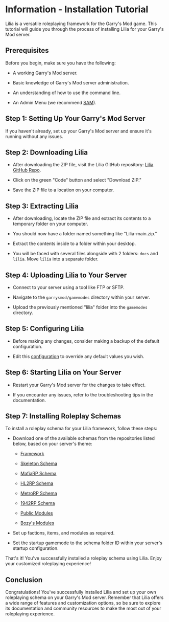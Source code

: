# Information - Installation Tutorial

Lilia is a versatile roleplaying framework for the Garry's Mod game. This tutorial will guide you through the process of installing Lilia for your Garry's Mod server.

## Prerequisites

Before you begin, make sure you have the following:

-   A working Garry's Mod server.

-   Basic knowledge of Garry's Mod server administration.

-   An understanding of how to use the command line.

-   An Admin Menu (we recommend [SAM](https://www.gmodstore.com/market/view/sam)).

## Step 1: Setting Up Your Garry's Mod Server

If you haven't already, set up your Garry's Mod server and ensure it's running without any issues.

## Step 2: Downloading Lilia

-   After downloading the ZIP file, visit the Lilia GitHub repository: [Lilia GitHub Repo](https://github.com/LiliaFramework/Lilia).

-   Click on the green "Code" button and select "Download ZIP."

-   Save the ZIP file to a location on your computer.

## Step 3: Extracting Lilia

-   After downloading, locate the ZIP file and extract its contents to a temporary folder on your computer.

-   You should now have a folder named something like "Lilia-main.zip."

-   Extract the contents inside to a folder within your desktop.

-   You will be faced with several files alongside with 2 folders: `docs` and `lilia`. Move `lilia` into a separate folder.

## Step 4: Uploading Lilia to Your Server

-   Connect to your server using a tool like FTP or SFTP.

-   Navigate to the `garrysmod/gamemodes` directory within your server.

-   Upload the previously mentioned "lilia" folder into the `gamemodes` directory.

## Step 5: Configuring Lilia

-   Before making any changes, consider making a backup of the default configuration.

-   Edit this [configuration](https://github.com/LiliaFramework/Skeleton/blob/main/skeleton/schema/config/shared.lua) to override any default values you wish.

## Step 6: Starting Lilia on Your Server

-   Restart your Garry's Mod server for the changes to take effect.

-   If you encounter any issues, refer to the troubleshooting tips in the documentation.

## Step 7: Installing Roleplay Schemas

To install a roleplay schema for your Lilia framework, follow these steps:

-   Download one of the available schemas from the repositories listed below, based on your server's theme:
    -   [Framework](https://github.com/LiliaFramework/Lilia)

    -   [Skeleton Schema](https://github.com/LiliaFramework/Skeleton)

    -   [MafiaRP Schema](https://github.com/LiliaFramework/MafiaRP)

    -   [HL2RP Schema](https://github.com/LiliaFramework/HL2RP)

    -   [MetroRP Schema](https://github.com/LiliaFramework/MetroRP)

    -   [1942RP Schema](https://github.com/LiliaFramework/1942RP)

    -   [Public Modules](https://github.com/LiliaFramework/Modules)

    -   [Bozy's Modules](https://github.com/B0zy/Boz-Lilia-Modules)

-   Set up factions, items, and modules as required.

-   Set the startup gamemode to the schema folder ID within your server's startup configuration.

That's it! You've successfully installed a roleplay schema using Lilia. Enjoy your customized roleplaying experience!

## Conclusion

Congratulations! You've successfully installed Lilia and set up your own roleplaying schema on your Garry's Mod server. Remember that Lilia offers a wide range of features and customization options, so be sure to explore its documentation and community resources to make the most out of your roleplaying experience.